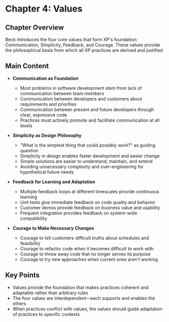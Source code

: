 # Chapter 4: Values

## Chapter Overview
Beck introduces the four core values that form XP's foundation: Communication, Simplicity, Feedback, and Courage. These values provide the philosophical basis from which all XP practices are derived and justified.

## Main Content
- **Communication as Foundation**
  - Most problems in software development stem from lack of communication between team members
  - Communication between developers and customers about requirements and priorities
  - Communication between present and future developers through clear, expressive code
  - Practices must actively promote and facilitate communication at all levels

- **Simplicity as Design Philosophy**
  - "What is the simplest thing that could possibly work?" as guiding question
  - Simplicity in design enables faster development and easier change
  - Simple solutions are easier to understand, maintain, and extend
  - Avoiding unnecessary complexity and over-engineering for hypothetical future needs

- **Feedback for Learning and Adaptation**
  - Multiple feedback loops at different timescales provide continuous learning
  - Unit tests give immediate feedback on code quality and behavior
  - Customer demos provide feedback on business value and usability
  - Frequent integration provides feedback on system-wide compatibility

- **Courage to Make Necessary Changes**
  - Courage to tell customers difficult truths about schedules and feasibility
  - Courage to refactor code when it becomes difficult to work with
  - Courage to throw away code that no longer serves its purpose
  - Courage to try new approaches when current ones aren't working

## Key Points
- Values provide the foundation that makes practices coherent and adaptable rather than arbitrary rules
- The four values are interdependent—each supports and enables the others
- When practices conflict with values, the values should guide adaptation of practices to specific contexts